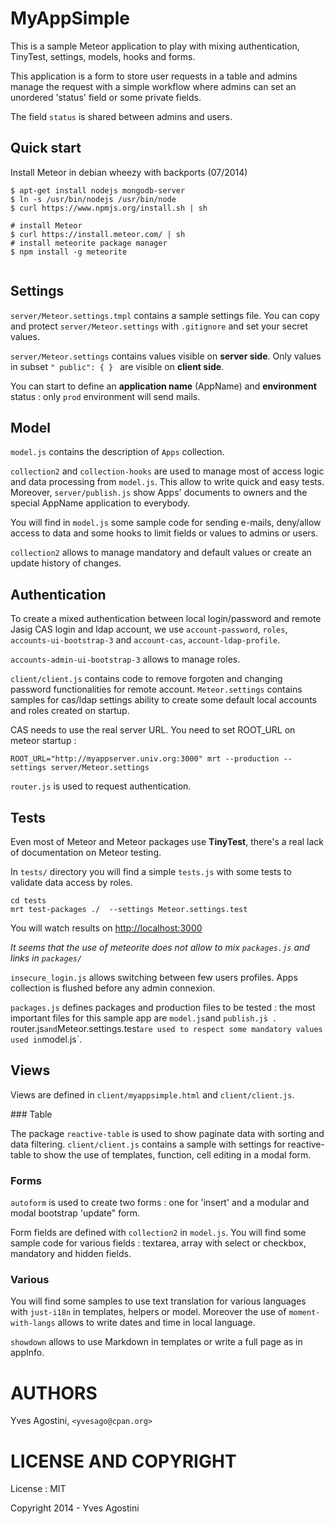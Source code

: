# MyAppSimple

This is a sample Meteor application to play with mixing authentication, TinyTest, settings, models, hooks and forms.

This application is a form to store user requests in a table and admins manage the request with a simple workflow where admins can set an unordered 'status' field or some private fields.

The field `status` is shared between admins and users.

## Quick start

Install Meteor in debian wheezy with backports (07/2014)

```
$ apt-get install nodejs mongodb-server
$ ln -s /usr/bin/nodejs /usr/bin/node
$ curl https://www.npmjs.org/install.sh | sh

# install Meteor
$ curl https://install.meteor.com/ | sh
# install meteorite package manager
$ npm install -g meteorite


```


## Settings

`server/Meteor.settings.tmpl` contains a sample settings file. You can copy and protect `server/Meteor.settings` with `.gitignore` and set your secret values.

`server/Meteor.settings` contains values visible on **server side**. Only values in subset `" public": { } ` are visible on **client side**.

You can start to define an **application name** (AppName) and **environment** status : only `prod` environment will send mails.



## Model

`model.js` contains the description of `Apps` collection.

`collection2` and `collection-hooks` are used to manage most of access logic and data processing from `model.js`. This allow to write quick and easy tests.  Moreover, `server/publish.js` show Apps' documents to owners and the special AppName application to everybody.

You will find in `model.js` some sample code for sending e-mails, deny/allow access to data and some hooks to limit fields or values to admins or users.

`collection2` allows to manage mandatory and default values or create an update history of changes.



## Authentication

To create a mixed authentication between local login/password and remote Jasig CAS login and ldap account, we use 
`account-password`,  `roles`,  `accounts-ui-bootstrap-3` and `account-cas`, `account-ldap-profile`.

`accounts-admin-ui-bootstrap-3` allows to manage roles.

`client/client.js` contains code to remove forgoten and changing password functionalities for remote account. `Meteor.settings` contains samples for cas/ldap settings ability to create some default local accounts and roles created on startup.

CAS needs to use the real server URL. You need to set ROOT_URL on meteor startup : 
```
ROOT_URL="http://myappserver.univ.org:3000" mrt --production --settings server/Meteor.settings
```

`router.js` is used to request authentication.

## Tests

Even most of Meteor and Meteor packages use **TinyTest**, there's a real lack of documentation on Meteor testing. 

In `tests/` directory you will find a simple `tests.js` with some tests to validate data access by roles.

```
cd tests
mrt test-packages ./  --settings Meteor.settings.test
```

You will watch results on <http://localhost:3000>

_It seems that the use of meteorite does not allow to mix `packages.js` and links in `packages/`_

`insecure_login.js` allows switching between few users profiles. Apps collection is flushed before any admin connexion.

`packages.js` defines packages and production files to be tested : the most important files for this sample app are `model.js`and `publish.js̀ . `router.js` and `Meteor.settings.test` are used to respect some mandatory values used in `model.js`.


## Views 

Views are defined in `client/myappsimple.html` and `client/client.js`.

### Table


The package `reactive-table` is used to show paginate data with sorting and data filtering. `client/client.js` contains a sample with settings for reactive-table to show the use of templates, function, cell editing in a modal form.

### Forms

`autoform` is used to create two forms : one for 'insert' and a modular and modal bootstrap 'update" form.

Form fields are defined with `collection2` in `model.js`. You will find some sample code for various fields : textarea,  array with select or checkbox, mandatory and hidden fields.

### Various

You will find some samples to use text translation for various languages with `just-i18n` in templates, helpers or model. Moreover the use of `moment-with-langs` allows to write dates and time in local language. 

`showdown` allows to use Markdown in templates or write a full page as in appInfo.



# AUTHORS

Yves Agostini, `<yvesago@cpan.org>`

# LICENSE AND COPYRIGHT

License : MIT

Copyright 2014 - Yves Agostini 


